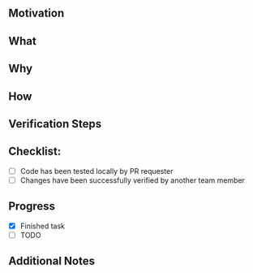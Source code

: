## Motivation
<!-- Add references to relevant tickets or a short description of what motivated you to do it -->

## What
<!-- Add a short answer for: What was done in this PR? (E.g Don't allow users has access to the feature X.) -->

## Why
<!-- Add a short answer for: Why it was done? (E.g The feature X was deprecated.) -->

## How
<!-- Add a short answer for: How it was done? (E.g By removing this feature from ... OR By removing just the button but not its implementation ... ) -->

## Verification Steps
<!--
Add the steps required to check this change. Following an example.

1. Go to `XX >> YY >> SS`
2. Create a new item `N` with the info `X`
3. Try to edit this item 
4. Check if in the left menu the feature X is not so long present.
-->

## Checklist:

- [ ] Code has been tested locally by PR requester
- [ ] Changes have been successfully verified by another team member 

## Progress

- [x] Finished task
- [ ] TODO

## Additional Notes

<!-- PS.: Add images and/or .gifs to illustrate what was changed if this pull request modifies the appearance/output of something presented to the users. -->
